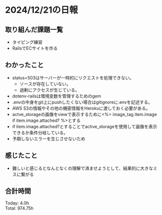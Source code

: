 # 2024/12/21の日報
## 取り組んだ課題一覧
* タイピング練習
*  RailsでECサイトを作る
## わかったこと
* status=503はサーバーが一時的にリクエストを処理できない。
  *  ソースが存在していない。
  *  過剰にアクセスが生じている。
*  dotenv-railsは環境変数を管理するためのgem
*  .envの中身をgit上にpushしたくない場合はgitignoreに.envを記述する。
*  AWS S3の情報やその他の機密情報をHerokuに渡しておく必要がある。
*  actve_storageの画像をviewで表示するために<%= image_tag item.image if item.image.attached? %>とする
  *  if item.image.attached?とすることでactive_storageを使用して画像を表示できるか条件分岐している。
  *  予期しないエラーを生じさせないため      
## 感じたこと
* 難しいと感じるとなんとなくの理解で済ませようとして、結果的に大きなミスに繋がる
## 合計時間  
Today: 4.0h<br>
Total: 974.75h
